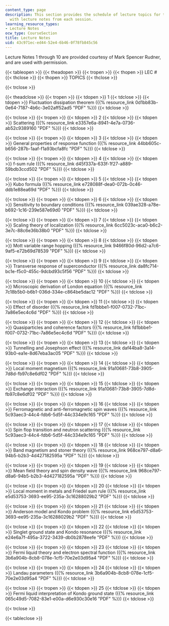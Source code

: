 ```yaml
---
content_type: page
description: This section provides the schedule of lecture topics for the course along
  with lecture notes from each session.
learning_resource_types:
- Lecture Notes
ocw_type: CourseSection
title: Lecture Notes
uid: 43c971ec-ed44-52e4-6b46-0f78fb845c56
---
```


Lecture Notes 1 through 10 are provided courtesy of Mark Spencer Rudner, and are used with permission.

{{< tableopen >}}
{{< theadopen >}}
{{< tropen >}}
{{< thopen >}}
LEC #
{{< thclose >}}
{{< thopen >}}
TOPICS
{{< thclose >}}

{{< trclose >}}

{{< theadclose >}}
{{< tropen >}}
{{< tdopen >}}
1
{{< tdclose >}}
{{< tdopen >}}
Fluctuation dissipation theorem ({{% resource_link 0d1bb83b-0e64-7187-4b6c-3e02aff52ad5 "PDF" %}})
{{< tdclose >}}

{{< trclose >}}
{{< tropen >}}
{{< tdopen >}}
2
{{< tdclose >}}
{{< tdopen >}}
Scattering ({{% resource_link e3357e6a-8941-4e7a-0736-ab52c9389160 "PDF" %}})
{{< tdclose >}}

{{< trclose >}}
{{< tropen >}}
{{< tdopen >}}
3
{{< tdclose >}}
{{< tdopen >}}
General properties of response function ({{% resource_link 44bb605c-b656-287b-1aaf-f1a93bcfa8fc "PDF" %}})
{{< tdclose >}}

{{< trclose >}}
{{< tropen >}}
{{< tdopen >}}
4
{{< tdclose >}}
{{< tdopen >}}
f-sum rule ({{% resource_link d45f337a-633f-1f27-a889-59bdb3ccd502 "PDF" %}})
{{< tdclose >}}

{{< trclose >}}
{{< tropen >}}
{{< tdopen >}}
5
{{< tdclose >}}
{{< tdopen >}}
Kubo formula ({{% resource_link e728088f-dea0-072b-0c46-ddb1e88ea69d "PDF" %}})
{{< tdclose >}}

{{< trclose >}}
{{< tropen >}}
{{< tdopen >}}
6
{{< tdclose >}}
{{< tdopen >}}
Sensitivity to boundary conditions ({{% resource_link 039ae328-a78e-b692-1c16-239e587e69d0 "PDF" %}})
{{< tdclose >}}

{{< trclose >}}
{{< tropen >}}
{{< tdopen >}}
7
{{< tdclose >}}
{{< tdopen >}}
Scaling theory of localization ({{% resource_link 6cc5023c-aca0-b6c2-3e7c-88c6e36b38b0 "PDF" %}})
{{< tdclose >}}

{{< trclose >}}
{{< tropen >}}
{{< tdopen >}}
8
{{< tdclose >}}
{{< tdopen >}}
Mott variable range hopping ({{% resource_link 9466f80d-96d2-a7c6-9af5-e72b69d78539 "PDF" %}})
{{< tdclose >}}

{{< trclose >}}
{{< tropen >}}
{{< tdopen >}}
9
{{< tdclose >}}
{{< tdopen >}}
Transverse response of superconductor ({{% resource_link da8fc714-bc1e-f5c0-455c-9dcbd93c5f56 "PDF" %}})
{{< tdclose >}}

{{< trclose >}}
{{< tropen >}}
{{< tdopen >}}
10
{{< tdclose >}}
{{< tdopen >}}
Microscopic derivation of London equation ({{% resource_link 7c18b5b0-b6b1-036d-334e-c864be5dac12 "PDF" %}})
{{< tdclose >}}

{{< trclose >}}
{{< tropen >}}
{{< tdopen >}}
11
{{< tdclose >}}
{{< tdopen >}}
Effect of disorder ({{% resource_link fd1bbbe1-f007-0732-71bc-7a86e5ec4c6d "PDF" %}})
{{< tdclose >}}

{{< trclose >}}
{{< tropen >}}
{{< tdopen >}}
12
{{< tdclose >}}
{{< tdopen >}}
Quasiparticles and coherence factors ({{% resource_link fd1bbbe1-f007-0732-71bc-7a86e5ec4c6d "PDF" %}})
{{< tdclose >}}

{{< trclose >}}
{{< tropen >}}
{{< tdopen >}}
13
{{< tdclose >}}
{{< tdopen >}}
Tunnelling and Josephson effect ({{% resource_link daf44ba8-3a14-93b0-ea1e-8d67eba3ac05 "PDF" %}})
{{< tdclose >}}

{{< trclose >}}
{{< tropen >}}
{{< tdopen >}}
14
{{< tdclose >}}
{{< tdopen >}}
Local moment magnetism ({{% resource_link 91a10681-73b8-3905-7d8d-fb97c8e6df02 "PDF" %}})
{{< tdclose >}}

{{< trclose >}}
{{< tropen >}}
{{< tdopen >}}
15
{{< tdclose >}}
{{< tdopen >}}
Exchange interaction ({{% resource_link 91a10681-73b8-3905-7d8d-fb97c8e6df02 "PDF" %}})
{{< tdclose >}}

{{< trclose >}}
{{< tropen >}}
{{< tdopen >}}
16
{{< tdclose >}}
{{< tdopen >}}
Ferromagnetic and anti-ferromagnetic spin waves ({{% resource_link 5c93aec3-44c4-fdb6-5d5f-44c334e9c165 "PDF" %}})
{{< tdclose >}}

{{< trclose >}}
{{< tropen >}}
{{< tdopen >}}
17
{{< tdclose >}}
{{< tdopen >}}
Spin flop transition and neutron scattering ({{% resource_link 5c93aec3-44c4-fdb6-5d5f-44c334e9c165 "PDF" %}})
{{< tdclose >}}

{{< trclose >}}
{{< tropen >}}
{{< tdopen >}}
18
{{< tdclose >}}
{{< tdopen >}}
Band magnetism and stoner theory ({{% resource_link 968ce797-d8a6-94b5-b2b3-4d427182595a "PDF" %}})
{{< tdclose >}}

{{< trclose >}}
{{< tropen >}}
{{< tdopen >}}
19
{{< tdclose >}}
{{< tdopen >}}
Mean field theory and spin density wave ({{% resource_link 968ce797-d8a6-94b5-b2b3-4d427182595a "PDF" %}})
{{< tdclose >}}

{{< trclose >}}
{{< tropen >}}
{{< tdopen >}}
20
{{< tdclose >}}
{{< tdopen >}}
Local moment in metals and Friedel sum rule ({{% resource_link e5d53753-3693-ee95-235a-3c16288029b2 "PDF" %}})
{{< tdclose >}}

{{< trclose >}}
{{< tropen >}}
{{< tdopen >}}
21
{{< tdclose >}}
{{< tdopen >}}
Anderson model and Kondo problem ({{% resource_link e5d53753-3693-ee95-235a-3c16288029b2 "PDF" %}})
{{< tdclose >}}

{{< trclose >}}
{{< tropen >}}
{{< tdopen >}}
22
{{< tdclose >}}
{{< tdopen >}}
Singlet ground state and Kondo resonance ({{% resource_link e24e6a7f-495a-3722-3439-db0b2878eefe "PDF" %}})
{{< tdclose >}}

{{< trclose >}}
{{< tropen >}}
{{< tdopen >}}
23
{{< tdclose >}}
{{< tdopen >}}
Fermi liquid theory and electron spectral function ({{% resource_link 3b6a904b-8cb8-078e-1cf5-70e2e03d95a4 "PDF" %}})
{{< tdclose >}}

{{< trclose >}}
{{< tropen >}}
{{< tdopen >}}
24
{{< tdclose >}}
{{< tdopen >}}
Landau parameters ({{% resource_link 3b6a904b-8cb8-078e-1cf5-70e2e03d95a4 "PDF" %}})
{{< tdclose >}}

{{< trclose >}}
{{< tropen >}}
{{< tdopen >}}
25
{{< tdclose >}}
{{< tdopen >}}
Fermi liquid interpretation of Kondo ground state ({{% resource_link 065c49d5-7082-83e1-e00a-d6e930c30e16 "PDF" %}})
{{< tdclose >}}

{{< trclose >}}

{{< tableclose >}}